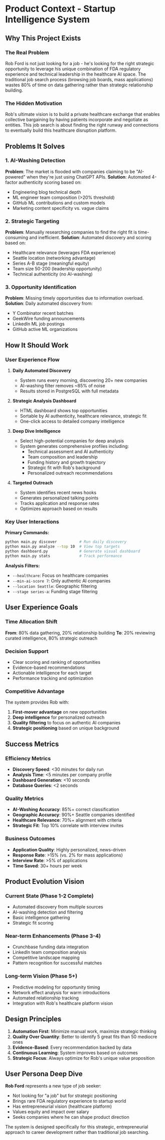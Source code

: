 # Product Context - Startup Intelligence System

## Why This Project Exists

### The Real Problem
Rob Ford is not just looking for a job - he's looking for the right strategic opportunity to leverage his unique combination of FDA regulatory experience and technical leadership in the healthcare AI space. The traditional job search process (browsing job boards, mass applications) wastes 80% of time on data gathering rather than strategic relationship building.

### The Hidden Motivation
Rob's ultimate vision is to build a private healthcare exchange that enables collective bargaining by having patients incorporate and negotiate as entities. This job search is about finding the right runway and connections to eventually build this healthcare disruption platform.

## Problems It Solves

### 1. AI-Washing Detection
**Problem**: The market is flooded with companies claiming to be "AI-powered" when they're just using ChatGPT APIs.
**Solution**: Automated 4-factor authenticity scoring based on:
- Engineering blog technical depth
- ML engineer team composition (>20% threshold)
- GitHub ML contributions and custom models
- Marketing content specificity vs. vague claims

### 2. Strategic Targeting
**Problem**: Manually researching companies to find the right fit is time-consuming and inefficient.
**Solution**: Automated discovery and scoring based on:
- Healthcare relevance (leverages FDA experience)
- Seattle location (networking advantage)
- Series A-B stage (meaningful equity)
- Team size 50-200 (leadership opportunity)
- Technical authenticity (no AI-washing)

### 3. Opportunity Identification
**Problem**: Missing timely opportunities due to information overload.
**Solution**: Daily automated discovery from:
- Y Combinator recent batches
- GeekWire funding announcements
- LinkedIn ML job postings
- GitHub active ML organizations

## How It Should Work

### User Experience Flow

1. **Daily Automated Discovery**
   - System runs every morning, discovering 20+ new companies
   - AI-washing filter removes ~85% of noise
   - Results stored in PostgreSQL with full metadata

2. **Strategic Analysis Dashboard**
   - HTML dashboard shows top opportunities
   - Sortable by AI authenticity, healthcare relevance, strategic fit
   - One-click access to detailed company intelligence

3. **Deep Dive Intelligence**
   - Select high-potential companies for deep analysis
   - System generates comprehensive profiles including:
     - Technical assessment and AI authenticity
     - Team composition and leadership
     - Funding history and growth trajectory
     - Strategic fit with Rob's background
     - Personalized outreach recommendations

4. **Targeted Outreach**
   - System identifies recent news hooks
   - Generates personalized talking points
   - Tracks application and response rates
   - Optimizes approach based on results

### Key User Interactions

**Primary Commands:**
```bash
python main.py discover          # Run daily discovery
python main.py analyze --top 10  # View top targets
python dashboard.py              # Generate visual dashboard
python main.py stats             # Track performance
```

**Analysis Filters:**
- `--healthcare`: Focus on healthcare companies
- `--min-ai-score 7`: Only authentic AI companies
- `--location Seattle`: Geographic filtering
- `--stage series-a`: Funding stage filtering

## User Experience Goals

### Time Allocation Shift
**From**: 80% data gathering, 20% relationship building
**To**: 20% reviewing curated intelligence, 80% strategic outreach

### Decision Support
- Clear scoring and ranking of opportunities
- Evidence-based recommendations
- Actionable intelligence for each target
- Performance tracking and optimization

### Competitive Advantage
The system provides Rob with:
1. **First-mover advantage** on new opportunities
2. **Deep intelligence** for personalized outreach
3. **Quality filtering** to focus on authentic AI companies
4. **Strategic positioning** based on unique background

## Success Metrics

### Efficiency Metrics
- **Discovery Speed**: <30 minutes for daily run
- **Analysis Time**: <5 minutes per company profile
- **Dashboard Generation**: <10 seconds
- **Database Queries**: <2 seconds

### Quality Metrics
- **AI-Washing Accuracy**: 85%+ correct classification
- **Geographic Accuracy**: 90%+ Seattle companies identified
- **Healthcare Relevance**: 70%+ alignment with criteria
- **Strategic Fit**: Top 10% correlate with interview invites

### Business Outcomes
- **Application Quality**: Highly personalized, news-driven
- **Response Rate**: >15% (vs. 2% for mass applications)
- **Interview Rate**: >5% of applications
- **Time Saved**: 30+ hours per week

## Product Evolution Vision

### Current State (Phase 1-2 Complete)
- Automated discovery from multiple sources
- AI-washing detection and filtering
- Basic intelligence gathering
- Strategic fit scoring

### Near-term Enhancements (Phase 3-4)
- Crunchbase funding data integration
- LinkedIn team composition analysis
- Competitive landscape mapping
- Pattern recognition for successful matches

### Long-term Vision (Phase 5+)
- Predictive modeling for opportunity timing
- Network effect analysis for warm introductions
- Automated relationship tracking
- Integration with Rob's healthcare platform vision

## Design Principles

1. **Automation First**: Minimize manual work, maximize strategic thinking
2. **Quality Over Quantity**: Better to identify 5 great fits than 50 mediocre ones
3. **Evidence-Based**: Every recommendation backed by data
4. **Continuous Learning**: System improves based on outcomes
5. **Strategic Focus**: Always optimize for Rob's unique value proposition

## User Persona Deep Dive

**Rob Ford** represents a new type of job seeker:
- Not looking for "a job" but for strategic positioning
- Brings rare FDA regulatory experience to startup world
- Has entrepreneurial vision (healthcare platform)
- Values equity and impact over salary
- Seeks companies where he can shape product direction

The system is designed specifically for this strategic, entrepreneurial approach to career development rather than traditional job searching.
